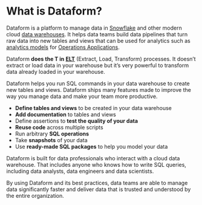 # What is Dataform?

Dataform is a platform to manage data in [Snowflake](broken-reference) and other modern cloud [data warehouses](what-is-a-data-warehouse.md). It helps data teams build data pipelines that turn raw data into new tables and views that can be used for analytics such as [analytics models](what-are-analytic-models.md) for [Operations Applications](broken-reference).

Dataform **does the T in** [**ELT**](what-is-elt.md) (Extract, Load, Transform) processes. It doesn’t extract or load data in your warehouse but it’s very powerful to transform data already loaded in your warehouse.

Dataform helps you run SQL commands in your data warehouse to create new tables and views. Dataform ships many features made to improve the way you manage data and make your team more productive.

* **Define tables and views** to be created in your data warehouse
* **Add documentation** to tables and views
* Define assertions to **test the quality of your data**
* **Reuse code** across multiple scripts
* Run arbitrary **SQL operations**
* Take **snapshots** of your data
* Use **ready-made SQL packages** to help you model your data

Dataform is built for data professionals who interact with a cloud data warehouse. That includes anyone who knows how to write SQL queries, including data analysts, data engineers and data scientists.

By using Dataform and its best practices, data teams are able to manage data significantly faster and deliver data that is trusted and understood by the entire organization.
